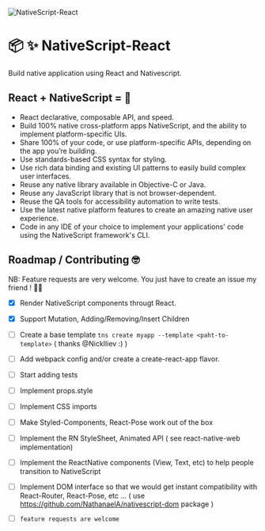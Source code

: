 ![NativeScript-React](https://raw.githubusercontent.com/iliasbhal/nativescript-react/master/head-img.png)

# :package: :sparkles: NativeScript-React

Build native application using React and Nativescript.

## React + NativeScript = :muscle:

* React declarative, composable API, and speed.
* Build 100% native cross-platform apps NativeScript, and the ability to implement platform-specific UIs.
* Share 100% of your code, or use platform-specific APIs, depending on the app you’re building.
* Use standards-based CSS syntax for styling.
* Use rich data binding and existing UI patterns to easily build complex user interfaces.
* Reuse any native library available in Objective-C or Java.
* Reuse any JavaScript library that is not browser-dependent.
* Reuse the QA tools for accessibility automation to write tests.
* Use the latest native platform features to create an amazing native user experience.
* Code in any IDE of your choice to implement your applications’ code using the NativeScript framework's CLI.

## Roadmap / Contributing :nerd_face:

NB: Feature requests are very welcome. You just have to create an issue my friend ! 🍻🍻 

- [x] Render NativeScript components througt React.
- [x] Support Mutation, Adding/Removing/Insert Children
- [ ] Create a base template `tns create myapp --template <paht-to-template>` ( thanks @NickIliev :) )
- [ ] Add webpack config and/or create a create-react-app flavor.
- [ ] Start adding tests
- [ ] Implement props.style
- [ ] Implement CSS imports
- [ ] Make Styled-Components, React-Pose work out of the box
- [ ] Implement the RN StyleSheet, Animated API ( see react-native-web implementation)
- [ ] Implement the ReactNative components (View, Text, etc) to help people transition to NativeScript
- [ ] Implement DOM interface so that we would get instant compatibility with React-Router, React-Pose, etc ...
      ( use https://github.com/NathanaelA/nativescript-dom package )
- [ ] `feature requests are welcome`
 
